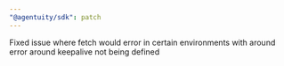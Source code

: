 ```yaml
---
"@agentuity/sdk": patch
---
```


Fixed issue where fetch would error in certain environments with around error around keepalive not being defined
